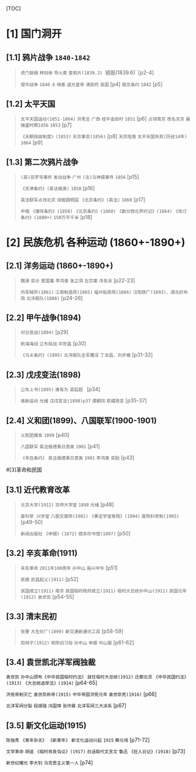 [TOC]

# [1] 国门洞开

## [1.1] 鸦片战争 `1840-1842`

> `虎门销烟` `林则徐` `导火索` `查鸦片(1839.3) `销毁(1839.6)` [p2-4]
>
> `侵华战争` `1840.6` `琦善` `道光皇帝` `清政府` `英国` [p4]
> `南京条约` `1842` [p5]

## [1.2] 太平天国

> `太平天国运动(1851-1864)` `洪秀全` `广西` `桂平金田村` `1851` [p6]
> `占领南京` `改名天京` `最强盛时期1856` `1853` [p7]
>
> `《天朝田亩制度》(1853)` `天京事变(1856)` [p8]
> `天京陷落` `太平天国失败(历经14年)` `1864` [p9]

## [1.3] 第二次鸦片战争

> `(英)亚罗号事件` `发动战争` `广州` `(法)马神甫事件` `1856` [p15]
>
> `《天津条约》(英法俄美)` `1858` [p16]
>
> `英法联军占领北京` `烧毁圆明园` `《北京条约》(英法)` `1860` [p17]
>
> `中俄` `《瑷珲条约》(1858)` `《北京条约》(1860)` `《勘分西北界约记》(1864)` `《改订条约》(1880+)` `150万平千米` [p18]



# [2] 民族危机 各种运动 (1860+-1890+)

## [2.1] 洋务运动 (1860+-1890+)

>`魏源` `奕䜣` `曾国藩` `李鸿章` `张之洞` `左宗棠` `洋务派` [p22-23]
>
>`内军械所(1861)` `江南制造局(1865)` `福州船政局(1866)` `汉阳铁厂(1893)、湖北织布局` `北洋舰队(1888)` [p24-26]

## [2.2] 甲午战争(1894)

>  `对日宣战(1894)` [p29]
>
>  `航海海战` `辽东陆战` `邓世昌` [p30]
>
>  `《马关条约》(1895)` `北洋舰队全军覆没` `丁汝昌、刘步蟾` [p31-32]

## [2.3] 戊戌变法(1898)

> `公车上书(1895)` `康有为` `梁启超 ` [p34]
>
> `维新运动` `光绪` `戊戌变法(1898)p37` `谭嗣同` `慈禧政变` [p35-37]

## [2.4] 义和团(1899)、八国联军(1900-1901)

> `义和团爆发` `1899` [p40]
>
> `八国联军` `英法俄德美日意奥` `1901` [p41] 
>
> `《辛丑条约》` `英法俄德美日意奥` `1901` `李鸿章` `奕劻` [p43]

#[3]革命和民国 

## [3.1] 近代教育改革

> `北京大学(1912)` `京师大学堂` `1898` `光绪` [p48]
>
> `废科举 兴学堂` `八股文废除(1901)` `《奏定学堂章程》(1904)` `废除科举制(1905)` [p49-50]
>
> `新闻出版社` `《申报》(1872)` `商务印书馆(1897)` [p50]

## [3.2] 辛亥革命(1911)

> `辛亥革命` `2011年100周年` `孙中山` `振兴中华` [p51]
>
> `民报` `武昌起义(1911)` [p52]
>
> `民国成立(1911)` `南京` `民国临时政府成立(1911)` `临时大总统孙中山(1911)` `民国元年(1912)` `袁世凯` [p54-55]

## [3.3] 清末民初

> `张謇` `大生纱厂(1899)` `新交通新通讯工具` [p58-59]
>
> `剪辫子(1912)` `改除旧习俗` `孙中山` `申报` `中山服` [p61-62]

## [3.4] 袁世凯北洋军阀独裁

`袁世凯` `孙中山颁布《中华民国临时约法》` `就任临时大总统(1912)` `迁都北京` `《中华民国约法》(1913)` `《大总统选举法》(1914)` [p64-65]

`洪宪帝制灭亡` `袁世凯称帝(1915)` `中华帝国洪宪元年` `袁世凯死(1916)` [p66]

`北洋军阀分裂` `段祺瑞` `冯国璋` `张作霖` `北洋军阀三大派系` [p67]

## [3.5] 新文化运动(1915)

`陈独秀` `《青年杂志》` `《新青年》` `新文化运动兴起` `1915` `蔡元培`  [p71-72]

`文学革命` `胡适` `《临时改良刍议》(1917)` `白话取代文言文` `鲁迅` `《狂人日记》(1918)` [p73]

`新世纪曙光` `李大钊` `马克思主义第一人` [p74]